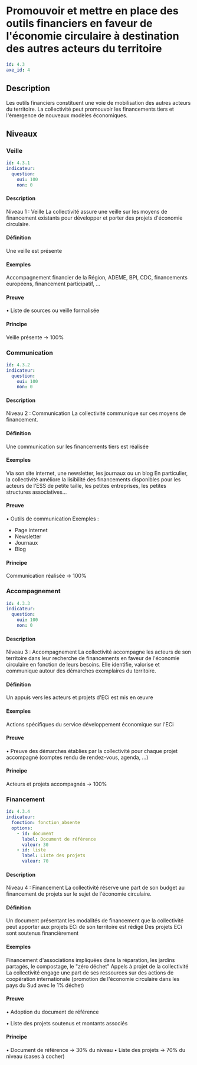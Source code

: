 # Promouvoir et mettre en place des outils financiers en faveur de l'économie circulaire à destination des autres acteurs du territoire
```yaml
id: 4.3
axe_id: 4
```
## Description


Les outils financiers constituent une voie de mobilisation des autres acteurs du territoire. La collectivité peut promouvoir les financements tiers et l'émergence de nouveaux modèles économiques. 

## Niveaux
### Veille
```yaml
id: 4.3.1
indicateur:
  question:
    oui: 100
    non: 0
```

#### Description
Niveau 1 : Veille
La collectivité assure une veille sur les moyens de financement existants pour développer et porter des projets d'économie circulaire.

#### Définition
Une veille est présente

#### Exemples
Accompagnement financier de la Région, ADEME, BPI, CDC, financements européens, financement participatif, …

#### Preuve
• Liste de sources ou veille formalisée

#### Principe
Veille présente → 100%


### Communication
```yaml
id: 4.3.2
indicateur:
  question:
    oui: 100
    non: 0
```

#### Description
Niveau 2 : Communication
La collectivité communique sur ces moyens de financement.

#### Définition
Une communication sur les financements tiers est réalisée

#### Exemples
Via son site internet, une newsletter, les journaux ou un blog
En particulier, la collectivité améliore la lisibilité des financements disponibles pour les acteurs de l'ESS de petite taille, les petites entreprises, les petites structures associatives…

#### Preuve
• Outils de communication
Exemples :
- Page internet
- Newsletter
- Journaux
- Blog

#### Principe
Communication réalisée → 100%


### Accompagnement
```yaml
id: 4.3.3
indicateur:
  question:
    oui: 100
    non: 0
```

#### Description
Niveau 3 : Accompagnement
La collectivité accompagne les acteurs de son territoire dans leur recherche de financements en faveur de l'économie circulaire en fonction de leurs besoins. Elle identifie, valorise et communique autour des démarches exemplaires du territoire. 


#### Définition
Un appuis vers les acteurs et projets d'ECi est mis en œuvre

#### Exemples
Actions spécifiques du service développement économique sur l'ECi

#### Preuve
• Preuve des démarches établies par la collectivité pour chaque projet accompagné (comptes rendu de rendez-vous, agenda, …)

#### Principe
Acteurs et projets accompagnés → 100%


### Financement
```yaml
id: 4.3.4
indicateur:
  fonction: fonction_absente
  options:
    - id: document
      label: Document de référence
      valeur: 30
    - id: liste
      label: Liste des projets
      valeur: 70
```

#### Description
Niveau 4 : Financement
La collectivité réserve une part de son budget au financement de projets sur le sujet de l'économie circulaire.

#### Définition
Un document présentant les modalités de financement que la collectivité peut apporter aux projets ECi de son territoire est rédigé
Des projets ECi sont soutenus financièrement

#### Exemples
Financement d'associations impliquées dans la réparation, les jardins partagés, le compostage, le "zéro déchet"
Appels à projet de la collectivité
La collectivité engage une part de ses ressources sur des actions de coopération internationale (promotion de l'économie circulaire dans les pays du Sud avec le 1% déchet)

#### Preuve
• Adoption du document de référence

• Liste des projets soutenus et montants associés

#### Principe
• Document de référence → 30% du niveau
• Liste des projets → 70% du niveau
(cases à cocher)



